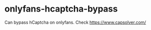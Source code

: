 # onlyfans-hcaptcha-bypass
Can bypass hCaptcha on onlyfans. Check https://www.capsolver.com/ 












































                                                                                                                        